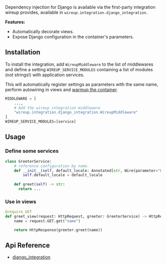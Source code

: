 Dependency injection for Django is available via the first-party integration wireup provides, available in
`wireup.integration.django_integration`.

**Features:**

* Automatically decorate views.
* Expose Django configuration in the container's parameters.

## Installation

To install the integration, add `WireupMiddleware` to the list of middlewares and define a setting
`WIREUP_SERVICE_MODULES` containing a list of modules (not strings!) with application services.

This will automatically register settings as parameters with the same name, perform autowiring 
in views and [warmup the container](../optimizing_container.md).

```python title="settings.py"
MIDDLEWARE = [
    ...,
    # Add the wireup integration middleware
    "wireup.integration.django_integration.WireupMiddleware"
]
WIREUP_SERVICE_MODULES=[service]
```


## Usage

### Define some services
```python title="app/services/greeter_service.py"
class GreeterService:
    # reference configuration by name.
    def __init__(self, default_locale: Annotated[str, Wire(parameter="LANGUAGE_CODE")]):
        self.default_locale = default_locale
    
    def greet(self) -> str:
      return ...
```

### Use in views
```python title="views.py"
@require_GET
def greet_view(request: HttpRequest, greeter: GreeterService) -> HttpResponse:
    name = request.GET.get("name")

    return HttpResponse(greeter.greet(name))

```



## Api Reference

* [django_integration](../class/django_integration.md)
